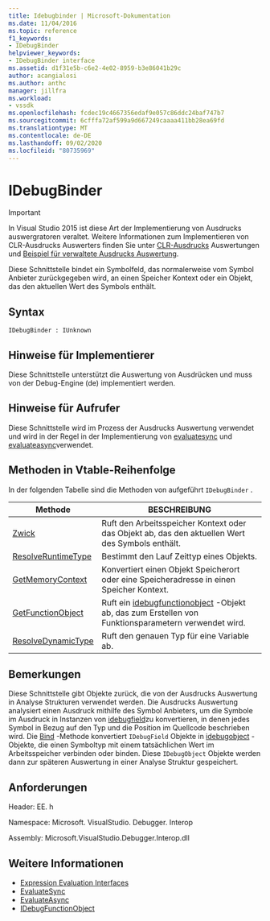 ```yaml
---
title: Idebugbinder | Microsoft-Dokumentation
ms.date: 11/04/2016
ms.topic: reference
f1_keywords:
- IDebugBinder
helpviewer_keywords:
- IDebugBinder interface
ms.assetid: d1f31e5b-c6e2-4e02-8959-b3e86041b29c
author: acangialosi
ms.author: anthc
manager: jillfra
ms.workload:
- vssdk
ms.openlocfilehash: fcdec19c4667356edaf9e057c86ddc24baf747b7
ms.sourcegitcommit: 6cfffa72af599a9d667249caaaa411bb28ea69fd
ms.translationtype: MT
ms.contentlocale: de-DE
ms.lasthandoff: 09/02/2020
ms.locfileid: "80735969"
---
```

# <a name="idebugbinder"></a>IDebugBinder
> [!IMPORTANT]
> In Visual Studio 2015 ist diese Art der Implementierung von Ausdrucks auswergratoren veraltet. Weitere Informationen zum Implementieren von CLR-Ausdrucks Auswerters finden Sie unter [CLR-Ausdrucks](https://github.com/Microsoft/ConcordExtensibilitySamples/wiki/CLR-Expression-Evaluators) Auswertungen und [Beispiel für verwaltete Ausdrucks Auswertung](https://github.com/Microsoft/ConcordExtensibilitySamples/wiki/Managed-Expression-Evaluator-Sample).

 Diese Schnittstelle bindet ein Symbolfeld, das normalerweise vom Symbol Anbieter zurückgegeben wird, an einen Speicher Kontext oder ein Objekt, das den aktuellen Wert des Symbols enthält.

## <a name="syntax"></a>Syntax

```
IDebugBinder : IUnknown
```

## <a name="notes-for-implementers"></a>Hinweise für Implementierer
 Diese Schnittstelle unterstützt die Auswertung von Ausdrücken und muss von der Debug-Engine (de) implementiert werden.

## <a name="notes-for-callers"></a>Hinweise für Aufrufer
 Diese Schnittstelle wird im Prozess der Ausdrucks Auswertung verwendet und wird in der Regel in der Implementierung von [evaluatesync](../../../extensibility/debugger/reference/idebugexpression2-evaluatesync.md) und [evaluateasync](../../../extensibility/debugger/reference/idebugexpression2-evaluateasync.md)verwendet.

## <a name="methods-in-vtable-order"></a>Methoden in Vtable-Reihenfolge
 In der folgenden Tabelle sind die Methoden von aufgeführt `IDebugBinder` .

|Methode|BESCHREIBUNG|
|------------|-----------------|
|[Zwick](../../../extensibility/debugger/reference/idebugbinder-bind.md)|Ruft den Arbeitsspeicher Kontext oder das Objekt ab, das den aktuellen Wert des Symbols enthält.|
|[ResolveRuntimeType](../../../extensibility/debugger/reference/idebugbinder-resolveruntimetype.md)|Bestimmt den Lauf Zeittyp eines Objekts.|
|[GetMemoryContext](../../../extensibility/debugger/reference/idebugbinder-getmemorycontext.md)|Konvertiert einen Objekt Speicherort oder eine Speicheradresse in einen Speicher Kontext.|
|[GetFunctionObject](../../../extensibility/debugger/reference/idebugbinder-getfunctionobject.md)|Ruft ein [idebugfunctionobject](../../../extensibility/debugger/reference/idebugfunctionobject.md) -Objekt ab, das zum Erstellen von Funktionsparametern verwendet wird.|
|[ResolveDynamicType](../../../extensibility/debugger/reference/idebugbinder-resolvedynamictype.md)|Ruft den genauen Typ für eine Variable ab.|

## <a name="remarks"></a>Bemerkungen
 Diese Schnittstelle gibt Objekte zurück, die von der Ausdrucks Auswertung in Analyse Strukturen verwendet werden. Die Ausdrucks Auswertung analysiert einen Ausdruck mithilfe des Symbol Anbieters, um die Symbole im Ausdruck in Instanzen von [idebugfield](../../../extensibility/debugger/reference/idebugfield.md)zu konvertieren, in denen jedes Symbol in Bezug auf den Typ und die Position im Quellcode beschrieben wird. Die [Bind](../../../extensibility/debugger/reference/idebugbinder-bind.md) -Methode konvertiert `IDebugField` Objekte in [idebugobject](../../../extensibility/debugger/reference/idebugobject.md) -Objekte, die einen Symboltyp mit einem tatsächlichen Wert im Arbeitsspeicher verbinden oder binden. Diese `IDebugObject` Objekte werden dann zur späteren Auswertung in einer Analyse Struktur gespeichert.

## <a name="requirements"></a>Anforderungen
 Header: EE. h

 Namespace: Microsoft. VisualStudio. Debugger. Interop

 Assembly: Microsoft.VisualStudio.Debugger.Interop.dll

## <a name="see-also"></a>Weitere Informationen
- [Expression Evaluation Interfaces](../../../extensibility/debugger/reference/expression-evaluation-interfaces.md)
- [EvaluateSync](../../../extensibility/debugger/reference/idebugexpression2-evaluatesync.md)
- [EvaluateAsync](../../../extensibility/debugger/reference/idebugexpression2-evaluateasync.md)
- [IDebugFunctionObject](../../../extensibility/debugger/reference/idebugfunctionobject.md)
